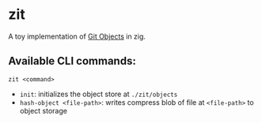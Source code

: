 # zit

A toy implementation of [Git Objects](https://git-scm.com/book/en/v2/Git-Internals-Git-Objects) in zig.

## Available CLI commands:

```
zit <command>
```

- `init`: initializes the object store at `./zit/objects` 
- `hash-object <file-path>`: writes compress blob of file at `<file-path>` to object storage
